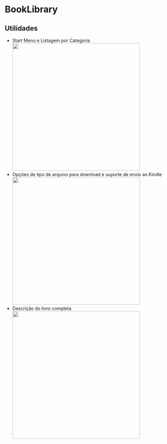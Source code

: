 # BookLibrary

## Utilidades

- Start Menu e Listagem por Categoria <br>
<img src="https://github.com/user-attachments/assets/c57b4b78-eba4-43db-9dc1-e4c54057b071" width="400"> <br>
- Opções de tipo de arquivo para download e suporte de envio ao Kindle <br>
<img src="https://github.com/user-attachments/assets/3e837dbd-5087-4578-bc6b-b8425c5690b7" width="400"> <br>
- Descrição do livro completa <br>
<img src="https://github.com/user-attachments/assets/3082ca44-d0bf-4aea-8d2b-ff3999c6779c" width="400"> <br>
